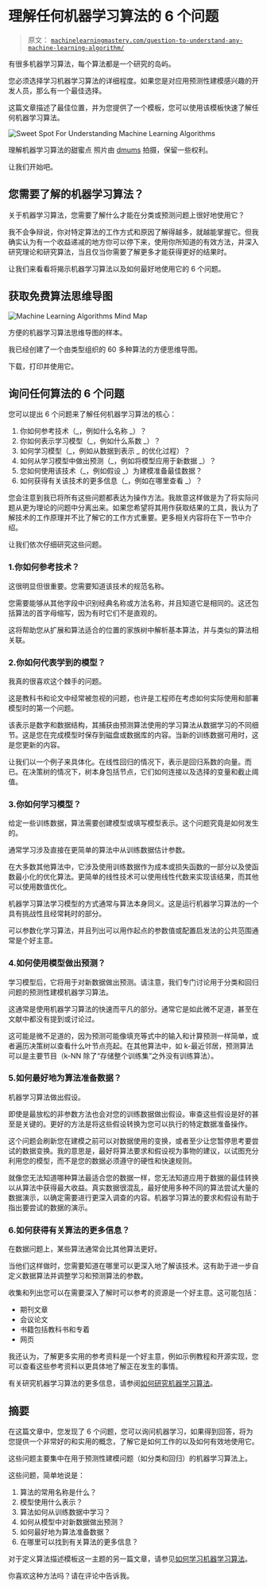 # 理解任何机器学习算法的 6 个问题

> 原文： [`machinelearningmastery.com/question-to-understand-any-machine-learning-algorithm/`](https://machinelearningmastery.com/question-to-understand-any-machine-learning-algorithm/)

有很多机器学习算法，每个算法都是一个研究的岛屿。

您必须选择学习机器学习算法的详细程度。如果您是对应用预测性建模感兴趣的开发人员，那么有一个最佳选择。

这篇文章描述了最佳位置，并为您提供了一个模板，您可以使用该模板快速了解任何机器学习算法。

![Sweet Spot For Understanding Machine Learning Algorithms](img/31eb1a0ab6574934c1f7da3be7b64c50.jpg)

理解机器学习算法的甜蜜点
照片由 [dmums](https://www.flickr.com/photos/digitalmums/6310508350/) 拍摄，保留一些权利。

让我们开始吧。

## 您需要了解的机器学习算法？

关于机器学习算法，您需要了解什么才能在分类或预测问题上很好地使用它？

我不会争辩说，你对特定算法的工作方式和原因了解得越多，就越能掌握它。但我确实认为有一个收益递减的地方你可以停下来，使用你所知道的有效方法，并深入研究理论和研究算法，当且仅当你需要了解更多才能获得更好的结果时。

让我们来看看将揭示机器学习算法以及如何最好地使用它的 6 个问题。

## 获取免费算法思维导图

![Machine Learning Algorithms Mind Map](img/2ce1275c2a1cac30a9f4eea6edd42d61.jpg)

方便的机器学习算法思维导图的样本。

我已经创建了一个由类型组织的 60 多种算法的方便思维导图。

下载，打印并使用它。

## 询问任何算法的 6 个问题

您可以提出 6 个问题来了解任何机器学习算法的核心：

1.  你如何参考技术（_，例如什么名称 _）？
2.  你如何表示学习模型（_，例如什么系数 _）？
3.  如何学习模型（_，例如从数据到表示 _ 的优化过程）？
4.  如何从学习模型中做出预测（_，例如将模型应用于新数据 _）？
5.  您如何使用该技术（_，例如假设 _）为建模准备最佳数据？
6.  如何获得有关该技术的更多信息（_，例如在哪里查看 _）？

您会注意到我已将所有这些问题都表达为操作方法。我故意这样做是为了将实际问题从更为理论的问题中分离出来。如果您希望将其用作获取结果的工具，我认为了解技术的工作原理并不比了解它的工作方式重要。更多相关内容将在下一节中介绍。

让我们依次仔细研究这些问题。

### 1.你如何参考技术？

这很明显但很重要。您需要知道该技术的规范名称。

您需要能够从其他字段中识别经典名称或方法名称，并且知道它是相同的。这还包括算法的首字母缩写，因为有时它们不是直观的。

这将帮助您从扩展和算法适合的位置的家族树中解析基本算法，并与类似的算法相关联。

### 2.你如何代表学到的模型？

我真的很喜欢这个棘手的问题。

这是教科书和论文中经常被忽视的问题，也许是工程师在考虑如何实际使用和部署模型时的第一个问题。

该表示是数字和数据结构，其捕获由预测算法使用的学习算法从数据学习的不同细节。这是您在完成模型时保存到磁盘或数据库的内容。当新的训练数据可用时，这是您更新的内容。

让我们以一个例子来具体化。在线性回归的情况下，表示是回归系数的向量。而已。在决策树的情况下，树本身包括节点，它们如何连接以及选择的变量和截止阈值。

### 3.你如何学习模型？

给定一些训练数据，算法需要创建模型或填写模型表示。这个问题究竟是如何发生的。

通常学习涉及直接在更简单的算法中从训练数据估计参数。

在大多数其他算法中，它涉及使用训练数据作为成本或损失函数的一部分以及使函数最小化的优化算法。更简单的线性技术可以使用线性代数来实现该结果，而其他可以使用数值优化。

机器学习算法学习模型的方式通常与算法本身同义。这是运行机器学习算法的一个具有挑战性且经常耗时的部分。

可以参数化学习算法，并且列出可以用作起点的参数值或配置启发法的公共范围通常是个好主意。

### 4.如何使用模型做出预测？

学习模型后，它将用于对新数据做出预测。请注意，我们专门讨论用于分类和回归问题的预测性建模机器学习算法。

这通常是使用机器学习算法的快速而平凡的部分。通常它是如此微不足道，甚至在文献中都没有提到或讨论过。

这可能是微不足道的，因为预测可能像填充等式中的输入和计算预测一样简单，或者遍历决策树以查看什么叶节点亮起。在其他算法中，如 k-最近邻居，预测算法可以是主要节目（k-NN 除了“存储整个训练集”之外没有训练算法）。

### 5.如何最好地为算法准备数据？

机器学习算法做出假设。

即使是最放松的非参数方法也会对您的训练数据做出假设。审查这些假设是好的甚至是关键的。更好的方法是将这些假设转换为您可以执行的特定数据准备操作。

这个问题会刷新您在建模之前可以对数据使用的变换，或者至少让您暂停思考要尝试的数据变换。我的意思是，最好将算法要求和假设视为事物的建议，以试图充分利用您的模型，而不是您的数据必须遵守的硬性和快速规则。

就像您无法知道哪种算法最适合您的数据一样，您无法知道应用于数据的最佳转换以从算法中获得最大收益。真实数据很混乱，最好使用多种不同的算法尝试大量的数据演示，以确定需要进行更深入调查的内容。机器学习算法的要求和假设有助于指出要尝试的数据的演示。

### 6.如何获得有关算法的更多信息？

在数据问题上，某些算法通常会比其他算法更好。

当他们这样做时，您需要知道在哪里可以更深入地了解该技术。这有助于进一步自定义数据算法并调整学习和预测算法的参数。

收集和列出您可以在需要深入了解时可以参考的资源是一个好主意。这可能包括：

*   期刊文章
*   会议论文
*   书籍包括教科书和专着
*   网页

我还认为，了解更多实用的参考资料是一个好主意，例如示例教程和开源实现，您可以查看这些参考资料以更具体地了解正在发生的事情。

有关研究机器学习算法的更多信息，请参阅[如何研究机器学习算法](http://machinelearningmastery.com/how-to-research-a-machine-learning-algorithm/)。

## 摘要

在这篇文章中，您发现了 6 个问题，您可以询问机器学习，如果得到回答，将为您提供一个非常好的和实用的概念，了解它是如何工作的以及如何有效地使用它。

这些问题主要集中在用于预测性建模问题（如分类和回归）的机器学习算法上。

这些问题，简单地说是：

1.  算法的常用名称是什么？
2.  模型使用什么表示？
3.  算法如何从训练数据中学习？
4.  如何从模型中对新数据做出预测？
5.  如何最好地为算法准备数据？
6.  在哪里可以找到有关算法的更多信息？

对于定义算法描述模板这一主题的另一篇文章，请参见[如何学习机器学习算法](http://machinelearningmastery.com/how-to-learn-a-machine-learning-algorithm/)。

你喜欢这种方法吗？请在评论中告诉我。